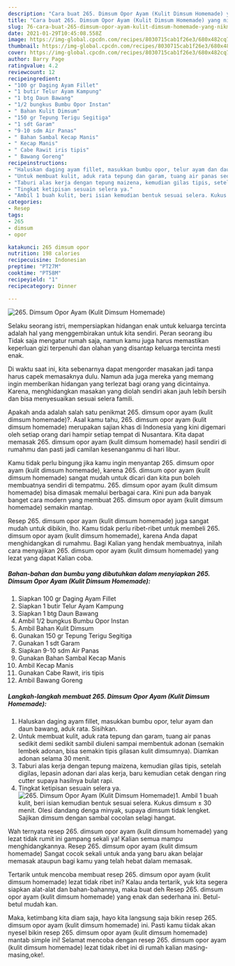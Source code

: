 ```yaml
---
description: "Cara buat 265. Dimsum Opor Ayam (Kulit Dimsum Homemade) yang nikmat Untuk Jualan"
title: "Cara buat 265. Dimsum Opor Ayam (Kulit Dimsum Homemade) yang nikmat Untuk Jualan"
slug: 76-cara-buat-265-dimsum-opor-ayam-kulit-dimsum-homemade-yang-nikmat-untuk-jualan
date: 2021-01-29T10:45:08.558Z
image: https://img-global.cpcdn.com/recipes/8030715cab1f26e3/680x482cq70/265-dimsum-opor-ayam-kulit-dimsum-homemade-foto-resep-utama.jpg
thumbnail: https://img-global.cpcdn.com/recipes/8030715cab1f26e3/680x482cq70/265-dimsum-opor-ayam-kulit-dimsum-homemade-foto-resep-utama.jpg
cover: https://img-global.cpcdn.com/recipes/8030715cab1f26e3/680x482cq70/265-dimsum-opor-ayam-kulit-dimsum-homemade-foto-resep-utama.jpg
author: Barry Page
ratingvalue: 4.2
reviewcount: 12
recipeingredient:
- "100 gr Daging Ayam Fillet"
- "1 butir Telur Ayam Kampung"
- "1 btg Daun Bawang"
- "1/2 bungkus Bumbu Opor Instan"
- " Bahan Kulit Dimsum"
- "150 gr Tepung Terigu Segitiga"
- "1 sdt Garam"
- "9-10 sdm Air Panas"
- " Bahan Sambal Kecap Manis"
- " Kecap Manis"
- " Cabe Rawit iris tipis"
- " Bawang Goreng"
recipeinstructions:
- "Haluskan daging ayam fillet, masukkan bumbu opor, telur ayam dan daun bawang, aduk rata. Sisihkan."
- "Untuk membuat kulit, aduk rata tepung dan garam, tuang air panas sedikit demi sedikit sambil diuleni sampai membentuk adonan (semakin lembek adonan, bisa semakin tipis gilasan kulit dimsumnya). Diamkan adonan selama 30 menit."
- "Taburi alas kerja dengan tepung maizena, kemudian gilas tipis, setelah digilas, lepasin adonan dari alas kerja, baru kemudian cetak dengan ring cutter supaya hasilnya bulat rapi."
- "Tingkat ketipisan sesuain selera ya."
- "Ambil 1 buah kulit, beri isian kemudian bentuk sesuai selera. Kukus dimsum ± 30 menit. Olesi dandang denga minyak, supaya dimsum tidak lengket. Sajikan dimsum dengan sambal cocolan selagi hangat."
categories:
- Resep
tags:
- 265
- dimsum
- opor

katakunci: 265 dimsum opor 
nutrition: 198 calories
recipecuisine: Indonesian
preptime: "PT27M"
cooktime: "PT58M"
recipeyield: "1"
recipecategory: Dinner

---
```



![265. Dimsum Opor Ayam (Kulit Dimsum Homemade)](https://img-global.cpcdn.com/recipes/8030715cab1f26e3/680x482cq70/265-dimsum-opor-ayam-kulit-dimsum-homemade-foto-resep-utama.jpg)

Selaku seorang istri, mempersiapkan hidangan enak untuk keluarga tercinta adalah hal yang menggembirakan untuk kita sendiri. Peran seorang ibu Tidak saja mengatur rumah saja, namun kamu juga harus memastikan keperluan gizi terpenuhi dan olahan yang disantap keluarga tercinta mesti enak.

Di waktu  saat ini, kita sebenarnya dapat mengorder masakan jadi tanpa harus capek memasaknya dulu. Namun ada juga mereka yang memang ingin memberikan hidangan yang terlezat bagi orang yang dicintainya. Karena, menghidangkan masakan yang diolah sendiri akan jauh lebih bersih dan bisa menyesuaikan sesuai selera famili. 



Apakah anda adalah salah satu penikmat 265. dimsum opor ayam (kulit dimsum homemade)?. Asal kamu tahu, 265. dimsum opor ayam (kulit dimsum homemade) merupakan sajian khas di Indonesia yang kini digemari oleh setiap orang dari hampir setiap tempat di Nusantara. Kita dapat memasak 265. dimsum opor ayam (kulit dimsum homemade) hasil sendiri di rumahmu dan pasti jadi camilan kesenanganmu di hari libur.

Kamu tidak perlu bingung jika kamu ingin menyantap 265. dimsum opor ayam (kulit dimsum homemade), karena 265. dimsum opor ayam (kulit dimsum homemade) sangat mudah untuk dicari dan kita pun boleh membuatnya sendiri di tempatmu. 265. dimsum opor ayam (kulit dimsum homemade) bisa dimasak memalui berbagai cara. Kini pun ada banyak banget cara modern yang membuat 265. dimsum opor ayam (kulit dimsum homemade) semakin mantap.

Resep 265. dimsum opor ayam (kulit dimsum homemade) juga sangat mudah untuk dibikin, lho. Kamu tidak perlu ribet-ribet untuk membeli 265. dimsum opor ayam (kulit dimsum homemade), karena Anda dapat menghidangkan di rumahmu. Bagi Kalian yang hendak membuatnya, inilah cara menyajikan 265. dimsum opor ayam (kulit dimsum homemade) yang lezat yang dapat Kalian coba.

<!--inarticleads1-->

##### Bahan-bahan dan bumbu yang dibutuhkan dalam menyiapkan 265. Dimsum Opor Ayam (Kulit Dimsum Homemade):

1. Siapkan 100 gr Daging Ayam Fillet
1. Siapkan 1 butir Telur Ayam Kampung
1. Siapkan 1 btg Daun Bawang
1. Ambil 1/2 bungkus Bumbu Opor Instan
1. Ambil  Bahan Kulit Dimsum
1. Gunakan 150 gr Tepung Terigu Segitiga
1. Gunakan 1 sdt Garam
1. Siapkan 9-10 sdm Air Panas
1. Gunakan  Bahan Sambal Kecap Manis
1. Ambil  Kecap Manis
1. Gunakan  Cabe Rawit, iris tipis
1. Ambil  Bawang Goreng




<!--inarticleads2-->

##### Langkah-langkah membuat 265. Dimsum Opor Ayam (Kulit Dimsum Homemade):

1. Haluskan daging ayam fillet, masukkan bumbu opor, telur ayam dan daun bawang, aduk rata. Sisihkan.
1. Untuk membuat kulit, aduk rata tepung dan garam, tuang air panas sedikit demi sedikit sambil diuleni sampai membentuk adonan (semakin lembek adonan, bisa semakin tipis gilasan kulit dimsumnya). Diamkan adonan selama 30 menit.
1. Taburi alas kerja dengan tepung maizena, kemudian gilas tipis, setelah digilas, lepasin adonan dari alas kerja, baru kemudian cetak dengan ring cutter supaya hasilnya bulat rapi.
1. Tingkat ketipisan sesuain selera ya.
<img src="//assets-global.cpcdn.com/assets/icons/button_play-2c75c40dde080a61004c1f40b05d8f140eaff45d7e9e6481dc71c63d2e7c4909.png" alt="265. Dimsum Opor Ayam (Kulit Dimsum Homemade)">1. Ambil 1 buah kulit, beri isian kemudian bentuk sesuai selera. Kukus dimsum ± 30 menit. Olesi dandang denga minyak, supaya dimsum tidak lengket. Sajikan dimsum dengan sambal cocolan selagi hangat.




Wah ternyata resep 265. dimsum opor ayam (kulit dimsum homemade) yang lezat tidak rumit ini gampang sekali ya! Kalian semua mampu menghidangkannya. Resep 265. dimsum opor ayam (kulit dimsum homemade) Sangat cocok sekali untuk anda yang baru akan belajar memasak ataupun bagi kamu yang telah hebat dalam memasak.

Tertarik untuk mencoba membuat resep 265. dimsum opor ayam (kulit dimsum homemade) lezat tidak ribet ini? Kalau anda tertarik, yuk kita segera siapkan alat-alat dan bahan-bahannya, maka buat deh Resep 265. dimsum opor ayam (kulit dimsum homemade) yang enak dan sederhana ini. Betul-betul mudah kan. 

Maka, ketimbang kita diam saja, hayo kita langsung saja bikin resep 265. dimsum opor ayam (kulit dimsum homemade) ini. Pasti kamu tiidak akan nyesel bikin resep 265. dimsum opor ayam (kulit dimsum homemade) mantab simple ini! Selamat mencoba dengan resep 265. dimsum opor ayam (kulit dimsum homemade) lezat tidak ribet ini di rumah kalian masing-masing,oke!.

